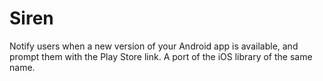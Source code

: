 # Siren
Notify users when a new version of your Android app is available, and prompt them with the Play Store link. A port of the iOS library of the same name.
